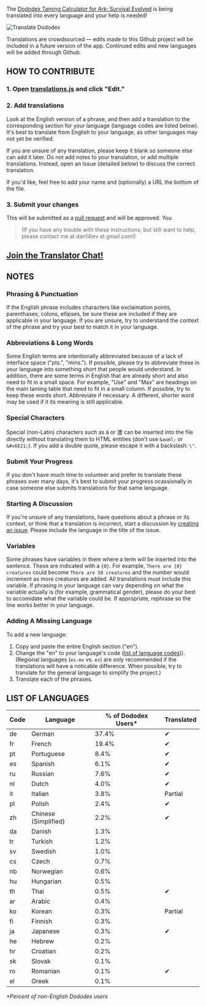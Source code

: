 The [Dododex Taming Calculator for Ark: Survival Evolved](http://www.dododex.com) is being translated into every language and your help is needed!

![Translate Dododex](https://raw.githubusercontent.com/dododex/translations/master/translate.png?2)

Translations are crowdsourced — edits made to this Github project will be included in a future version of the app. Continued edits and new languages will be added through Github.

## HOW TO CONTRIBUTE

### 1. Open [translations.js](translations.js) and click "Edit."
### 2. Add translations
Look at the English version of a phrase, and then add a translation to the corresponding section for your language (language codes are listed below). It's best to translate from English to your language, as other languages may not yet be verified.

If you are unsure of any translation, please keep it blank so someone else can add it later. Do not add notes to your translation, or add multiple translations. Instead, open an Issue (detailed below) to discuss the correct translation. 

If you'd like, feel free to add your name and (optionally) a URL the bottom of the file.

### 3. Submit your changes
This will be submitted as a [pull request](https://help.github.com/articles/using-pull-requests/) and will be approved. You

> (If you have any trouble with these instructions, but still want to help, please contact me at dan14lev at gmail.com!)

## [Join the Translator Chat!](https://discord.gg/KvmRSSV)

## NOTES

### Phrasing & Punctuation
If the English phrase includes characters like exclaimation points, parenthases, colons, ellipses, be sure these are included if they are applicable in your language. If you are unsure, try to understand the context of the phrase and try your best to match it in your language.

### Abbreviations & Long Words
Some English terms are intentionally abbreviated because of a lack of interface space ("pts.", "mins."). If possible, please try to abbreviate these in your language into something short that people would understand. In addition, there are some terms in English that are already short and also need to fit in a small space. For example, "Use" and "Max" are headings on the main taming table that need to fit in a small column. If possible, try to keep these words short. Abbreviate if necessary. A different, shorter word may be used if it its meaning is still applicable. 

### Special Characters
Special (non-Latin) characters such as ä or 渡 can be inserted into the file directly without translating them to HTML entities (don't use `&auml;` or `&#x6E21;`). If you add a double quote, please escape it with a backslash: `\"`.

### Submit Your Progress
If you don't have much time to volunteer and prefer to translate these phrases over many days, it's best to submit your progress ocassionally in case someone else submits translations for that same language.

### Starting A Discussion
If you're unsure of any translations, have questions about a phrase or its context, or think that a translation is incorrect, start a discussion by [creating an issue](https://github.com/dododex/translations/issues/new). Please include the language in the title of the issue.

### Variables
Some phrases have variables in them where a term will be inserted into the sentence. These are indicated with a `{0}`. For example, `There are {0} creatures` could become `There are 50 creatures` and the number would increment as more creatures are added. All translations must include this variable. If phrasing in your language can vary depending on what the variable actually is (for example, grammatical gender), please do your best to accomidate what the variable could be. If appropriate, rephrase so the line works better in your language.

### Adding A Missing Language
To add a new language: 

1. Copy and paste the entire English section ("en").
2. Change the "en" to your language's code ([list of language codes](https://sites.google.com/site/tomihasa/google-language-codes))). (Regional languages (`es-mx` vs. `es`) are only recommended if the translations will have a noticable difference. When possible, try to translate for the general language to simplify the project.)
3. Translate each of the phrases.

## LIST OF LANGUAGES

| Code | Language | % of Dododex Users* | Translated |
| ---- | -------- | ------------------- | ---------- |
| de | German               | 37.4% | ✔
| fr | French               | 19.4% | ✔
| pt | Portuguese           |  8.4% | ✔
| es | Spanish              |  6.1% | ✔
| ru | Russian              |  7.6% | ✔
| nl | Dutch                |  4.0% | ✔
| it | Italian              |  3.8% | Partial
| pl | Polish               |  2.4% | ✔
| zh | Chinese (Simplified) |  2.2% | ✔
| da | Danish               |  1.3% | 
| tr | Turkish              |  1.2% | 
| sv | Swedish              |  1.0% | 
| cs | Czech                |  0.7% | 
| nb | Norwegian            |  0.6% | 
| hu | Hungarian            |  0.5% | 
| th | Thai                 |  0.5% | ✔
| ar | Arabic               |  0.4% | 
| ko | Korean               |  0.3% | Partial
| fi | Finnish              |  0.3% | 
| ja | Japanese             |  0.3% | ✔
| he | Hebrew               |  0.2% | 
| hr | Croatian             |  0.2% | 
| sk | Slovak               |  0.1% | 
| ro | Romanian             |  0.1% | ✔
| el | Greek                |  0.1% | 

_*Percent of non-English Dododex users_
